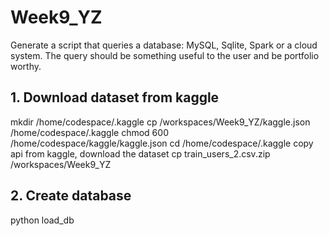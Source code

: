 # Week9_YZ

Generate a script that queries a database: MySQL, Sqlite, Spark or a cloud system. The query should be something useful to the user and be portfolio worthy.

## 1. Download dataset from kaggle
mkdir /home/codespace/.kaggle
cp /workspaces/Week9_YZ/kaggle.json /home/codespace/.kaggle
chmod 600 /home/codespace/kaggle/kaggle.json
cd /home/codespace/.kaggle
copy api from kaggle, download the dataset
cp train_users_2.csv.zip /workspaces/Week9_YZ


## 2. Create database
python load_db
